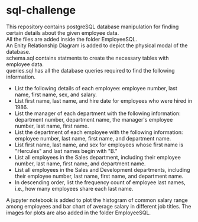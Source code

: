 # sql-challenge
This repository contains postgreSQL database manipulation for finding certain details about the given employee data.<br>
All the files are added inside the folder EmployeeSQL.<br>
An Enity Relationship Diagram is added to depict the physical modal of the database.<br>
schema.sql contains statments to create the necessary tables with employee data.<br>
queries.sql has all the database queries required to find the following information.<br>
* List the following details of each employee: employee number, last name, first name, sex, and salary.
* List first name, last name, and hire date for employees who were hired in 1986.
* List the manager of each department with the following information: department number, department name, the manager's employee number, last name, first name.
* List the department of each employee with the following information: employee number, last name, first name, and department name.
* List first name, last name, and sex for employees whose first name is "Hercules" and last names begin with "B."
* List all employees in the Sales department, including their employee number, last name, first name, and department name.
* List all employees in the Sales and Development departments, including their employee number, last name, first name, and department name.
* In descending order, list the frequency count of employee last names, i.e., how many employees share each last name.

A jupyter notebook is added to plot the histogram of common salary range among employees and bar chart of average salary in different job titles. The images for plots are also added in the folder EmployeeSQL.
